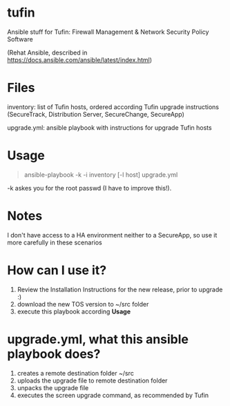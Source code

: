 # tufin
Ansible stuff for Tufin: Firewall Management &amp; Network Security Policy Software

(Rehat Ansible, described in https://docs.ansible.com/ansible/latest/index.html)

# Files
inventory: list of Tufin hosts, ordered according Tufin upgrade instructions (SecureTrack, Distribution Server, SecureChange, SecureApp)

upgrade.yml: ansible playbook with instructions for upgrade Tufin hosts

# Usage
> ansible-playbook -k -i inventory [-l host] upgrade.yml

-k askes you for the root passwd (I have to improve this!).

# Notes
I don't have access to a HA environment neither to a SecureApp, so use it more carefully in these scenarios

# How can I use it?
1) Review the Installation Instructions for the new release, prior to upgrade :)
1) download the new TOS version to ~/src folder
2) execute this playbook according **Usage**

# upgrade.yml, what this ansible playbook does?
1) creates a remote destination folder ~/src
2) uploads the upgrade file to remote destination folder
3) unpacks the upgrade file
4) executes the screen upgrade command, as recommended by Tufin

